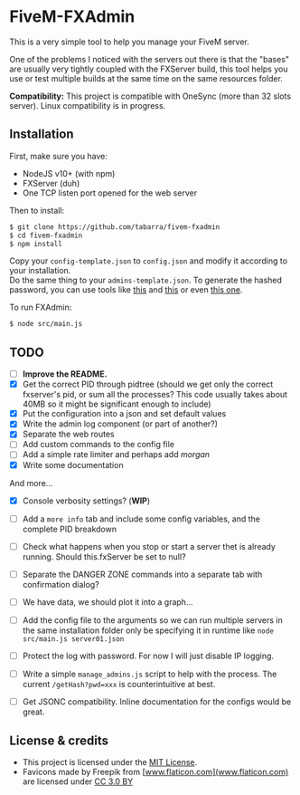 # FiveM-FXAdmin
This is a very simple tool to help you manage your FiveM server.  

One of the problems I noticed with the servers out there is that the "bases" are usually very tightly coupled with the FXServer build, this tool helps you use or test multiple builds at the same time on the same resources folder.  

**Compatibility:** This project is compatible with OneSync (more than 32 slots server). Linux compatibility is in progress.


## Installation
First, make sure you have:
- NodeJS v10+ (with npm)
- FXServer (duh)
- One TCP listen port opened for the web server

Then to install:
```bash
$ git clone https://github.com/tabarra/fivem-fxadmin
$ cd fivem-fxadmin
$ npm install
```
Copy your `config-template.json` to `config.json` and modify it according to your installation.  
Do the same thing to your `admins-template.json`. To generate the hashed password, you can use tools like [this](https://www.browserling.com/tools/bcrypt) and [this](https://bcrypt-generator.com) or even [this one](https://passwordhashing.com/BCrypt).  
  
To run FXAdmin:
```bash
$ node src/main.js
```


## TODO
- [ ] **Improve the README.**
- [x] Get the correct PID through pidtree (should we get only the correct fxserver's pid, or sum all the processes? This code usually takes about 40MB so it might be significant enough to include)
- [x] Put the configuration into a json and set default values
- [x] Write the admin log component (or part of another?)
- [x] Separate the web routes
- [ ] Add custom commands to the config file
- [ ] Add a simple rate limiter and perhaps add *morgan*
- [x] Write some documentation

And more...
- [x] Console verbosity settings? (**WIP**)
- [ ] Add a `more info` tab and include some config variables, and the complete PID breakdown
- [ ] Check what happens when you stop or start a server thet is already running. Should this.fxServer be set to null?
- [ ] Separate the DANGER ZONE commands into a separate tab with confirmation dialog?
- [ ] We have data, we should plot it into a graph...
- [ ] Add the config file to the arguments so we can run multiple servers in the same installation folder only be specifying it in runtime like `node src/main.js server01.json`
- [ ] Protect the log with password. For now I will just disable IP logging.
- [ ] Write a simple `manage_admins.js` script to help with the process. The current `/getHash?pwd=xxx` is counterintuitive at best.
- [ ] Get JSONC compatibility. Inline documentation for the configs would be great.


## License & credits
- This project is licensed under the [MIT License](https://github.com/tabarra/fivem-fxadmin/blob/master/LICENSE).
- Favicons made by Freepik from [www.flaticon.com](www.flaticon.com) are licensed under [CC 3.0 BY](http://creativecommons.org/licenses/by/3.0/)
